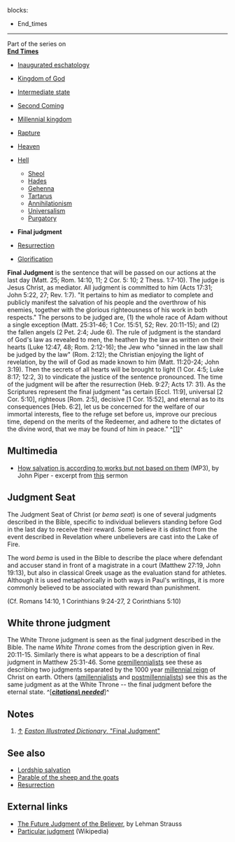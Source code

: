 blocks:
- End_times
---
Part of the series on  
**[End Times](End_times "End times")**
-   [Inaugurated eschatology](Inaugurated_eschatology "Inaugurated eschatology")
-   [Kingdom of God](Kingdom_of_God "Kingdom of God")
-   [Intermediate state](Intermediate_state "Intermediate state")
-   [Second Coming](Second_Coming "Second Coming")
-   [Millennial kingdom](Millennial_kingdom "Millennial kingdom")
-   [Rapture](Rapture "Rapture")
-   [Heaven](Heaven "Heaven")
-   [Hell](Hell "Hell")
    -   [Sheol](Sheol "Sheol")
    -   [Hades](Hades "Hades")
    -   [Gehenna](Gehenna "Gehenna")
    -   [Tartarus](Tartarus "Tartarus")
    -   [Annihilationism](Annihilationism "Annihilationism")
    -   [Universalism](Universalism "Universalism")
    -   [Purgatory](Purgatory "Purgatory")

-   **Final judgment**
-   [Resurrection](Resurrection "Resurrection")
-   [Glorification](Glorification "Glorification")

**Final Judgment** is the sentence that will be passed on our
actions at the last day (Matt. 25; Rom. 14:10, 11; 2 Cor. 5: 10; 2
Thess. 1:7-10). The judge is Jesus Christ, as mediator. All
judgment is committed to him (Acts 17:31; John 5:22, 27; Rev. 1:7).
"It pertains to him as mediator to complete and publicly manifest
the salvation of his people and the overthrow of his enemies,
together with the glorious righteousness of his work in both
respects." The persons to be judged are, (1) the whole race of Adam
without a single exception (Matt. 25:31-46; 1 Cor. 15:51, 52; Rev.
20:11-15); and (2) the fallen angels (2 Pet. 2:4; Jude 6).
The rule of judgment is the standard of God's law as revealed to
men, the heathen by the law as written on their hearts (Luke 12:47,
48; Rom. 2:12-16); the Jew who "sinned in the law shall be judged
by the law" (Rom. 2:12); the Christian enjoying the light of
revelation, by the will of God as made known to him (Matt.
11:20-24; John 3:19). Then the secrets of all hearts will be
brought to light (1 Cor. 4:5; Luke 8:17; 12:2, 3) to vindicate the
justice of the sentence pronounced. The time of the judgment will
be after the resurrection (Heb. 9:27; Acts 17: 31). As the
Scriptures represent the final judgment "as certain [Eccl. 11:9],
universal [2 Cor. 5:10], righteous [Rom. 2:5], decisive [1 Cor.
15:52], and eternal as to its consequences [Heb. 6:2], let us be
concerned for the welfare of our immortal interests, flee to the
refuge set before us, improve our precious time, depend on the
merits of the Redeemer, and adhere to the dictates of the divine
word, that we may be found of him in peace." ^[[1]](#note-0)^
## Multimedia

-   [How salvation is according to works but not based on them](http://www.desiringgod.org/download.php?file=http://www.desiringgod.org/media/audio/1993/19930801_excerpt.mp3)
    (MP3), by John Piper - excerpt from
    [this](http://www.desiringgod.org/ResourceLibrary/Sermons/BySeries/74/847_What_Happens_When_You_Die_All_Appear_Before_the_Judgment_Seat_of_Christ/)
    sermon

## Judgment Seat

The Judgment Seat of Christ (or *bema seat*) is one of several
judgments described in the Bible, specific to individual believers
standing before God in the last day to receive their reward. Some
believe it is distinct from the event described in Revelation where
unbelievers are cast into the Lake of Fire.

The word *bema* is used in the Bible to describe the place where
defendant and accuser stand in front of a magistrate in a court
(Matthew 27:19, John 19:13), but also in classical Greek usage as
the evaluation stand for athletes. Although it is used
metaphorically in both ways in Paul's writings, it is more commonly
believed to be associated with reward than punishment.

(Cf. Romans 14:10, 1 Corinthians 9:24-27, 2 Corinthians 5:10)

## White throne judgment

The White Throne judgment is seen as the final judgment described
in the Bible. The name *White Throne* comes from the description
given in Rev. 20:11-15. Similarly there is what appears to be a
description of final judgment in Matthew 25:31-46. Some
[premillennialists](Premillennialism "Premillennialism") see these
as describing two judgments separated by the 1000 year
[millennial reign](Millennial_Kingdom "Millennial Kingdom") of
Christ on earth. Others
([amillennialists](Amillennialism "Amillennialism") and
[postmillennialists](Postmillennialism "Postmillennialism")) see
this as the same judgment as at the White Throne -- the final
judgment before the eternal state.
^[***[citations\ needed](http://www.theopedia.com/Theopedia:Writing_guide#Reference_your_work\ "Theopedia:Writing\ guide")***]^

## Notes

1.  [↑](#ref-0)
    [*Easton Illustrated Dictionary*, "Final Judgment"](http://mb-soft.com/believe/text/judgment.htm)

## See also

-   [Lordship salvation](Lordship_salvation "Lordship salvation")
-   [Parable of the sheep and the goats](Parable_of_the_sheep_and_the_goats "Parable of the sheep and the goats")
-   [Resurrection](Resurrection "Resurrection")

## External links

-   [The Future Judgment of the Believer](http://www.bible.org/page.asp?page_id=918),
    by Lehman Strauss
-   [Particular judgment](http://en.wikipedia.org/wiki/Particular_judgment)
    (Wikipedia)



